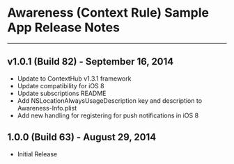 # Awareness (Context Rule) Sample App Release Notes
---

## v1.0.1 (Build 82) - September 16, 2014
- Update to ContextHub v1.3.1 framework
- Update compatibility for iOS 8 
- Update subscriptions README
- Add NSLocationAlwaysUsageDescription key and description to Awareness-Info.plist
- Add new handling for registering for push notifications in iOS 8

## 1.0.0 (Build 63) - August 29, 2014
- Initial Release